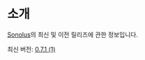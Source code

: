 # 소개

[Sonolus](https://sonolus.com)의 최신 및 이전 릴리즈에 관한 정보입니다.

최신 버전: [0.7.1 (1)](./versions/0.7.1_1.md)
